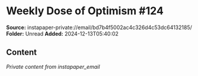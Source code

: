 # Weekly Dose of Optimism #124

**Source:** instapaper-private://email/bd7b4f5002ac4c326d4c53dc64132185/
**Folder:** Unread
**Added:** 2024-12-13T05:40:02




## Content
*Private content from instapaper_email*
